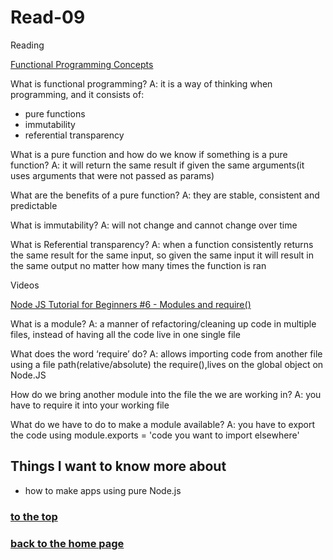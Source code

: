 # Read-09

Reading

[Functional Programming Concepts](https://medium.com/the-renaissance-developer/concepts-of-functional-programming-in-javascript-6bc84220d2aa)

What is functional programming?
A: it is a way of thinking when programming, and it consists of:
  - pure functions
  - immutability
  - referential transparency

What is a pure function and how do we know if something is a pure function?
A: it will return the same result if given the same arguments(it uses arguments that were not passed as params)

What are the benefits of a pure function?
A: they are stable, consistent and predictable

What is immutability?
A: will not change and cannot change over time

What is Referential transparency?
A: when a function consistently returns the same result for the same input, so given the same input it will result in the same output no matter how many times the function is ran

Videos

[Node JS Tutorial for Beginners #6 - Modules and require()](https://www.youtube.com/watch?v=xHLd36QoS4k)

What is a module?
A: a manner of refactoring/cleaning up code in multiple files, instead of having all the code live in one single file

What does the word ‘require’ do?
A: allows importing code from another file using a file path(relative/absolute)
the require(),lives on the global object on Node.JS

How do we bring another module into the file the we are working in?
A: you have to require it into your working file

What do we have to do to make a module available?
A: you have to export the code using module.exports = 'code you want to import elsewhere'

## Things I want to know more about

- how to make apps using pure Node.js

### [to the top](#-Read-09)

### [back to the home page](/README.md)
